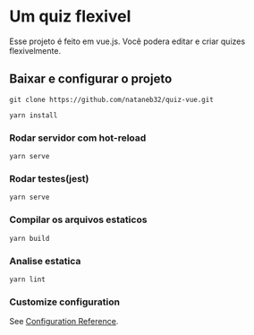 # Um quiz flexivel 
Esse projeto é feito em vue.js. Você podera editar e criar quizes flexivelmente.
## Baixar e configurar o projeto 
```
git clone https://github.com/nataneb32/quiz-vue.git
```
```
yarn install
```

### Rodar servidor com hot-reload
```
yarn serve
```
### Rodar testes(jest)
```
yarn serve
```

### Compilar os arquivos estaticos
```
yarn build
```

### Analise estatica 
```
yarn lint
```

### Customize configuration
See [Configuration Reference](https://cli.vuejs.org/config/).
